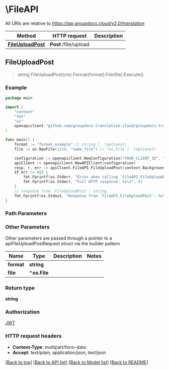 # \FileAPI

All URIs are relative to *https://api.groupdocs.cloud/v2.0/translation*

Method | HTTP request | Description
------------- | ------------- | -------------
[**FileUploadPost**](FileAPI.md#FileUploadPost) | **Post** /file/upload | 



## FileUploadPost

> string FileUploadPost(ctx).Format(format).File(file).Execute()



### Example

```go
package main

import (
	"context"
	"fmt"
	"os"
	openapiclient "github.com/groupdocs-translation-cloud/groupdocs-translation-cloud-go"
)

func main() {
	format := "format_example" // string |  (optional)
	file := os.NewFile(1234, "some_file") // *os.File |  (optional)

	configuration := openapiclient.NewConfiguration("YOUR_CLIENT_ID", "YOUR_CLIENT_SECRET")
	apiClient := openapiclient.NewAPIClient(configuration)
	resp, r, err := apiClient.FileAPI.FileUploadPost(context.Background()).Format(format).File(file).Execute()
	if err != nil {
		fmt.Fprintf(os.Stderr, "Error when calling `FileAPI.FileUploadPost``: %v\n", err)
		fmt.Fprintf(os.Stderr, "Full HTTP response: %v\n", r)
	}
	// response from `FileUploadPost`: string
	fmt.Fprintf(os.Stdout, "Response from `FileAPI.FileUploadPost`: %v\n", resp)
}
```

### Path Parameters



### Other Parameters

Other parameters are passed through a pointer to a apiFileUploadPostRequest struct via the builder pattern


Name | Type | Description  | Notes
------------- | ------------- | ------------- | -------------
 **format** | **string** |  | 
 **file** | ***os.File** |  | 

### Return type

**string**

### Authorization

[JWT](../README.md#JWT)

### HTTP request headers

- **Content-Type**: multipart/form-data
- **Accept**: text/plain, application/json, text/json

[[Back to top]](#) [[Back to API list]](../README.md#documentation-for-api-endpoints)
[[Back to Model list]](../README.md#documentation-for-models)
[[Back to README]](../README.md)

